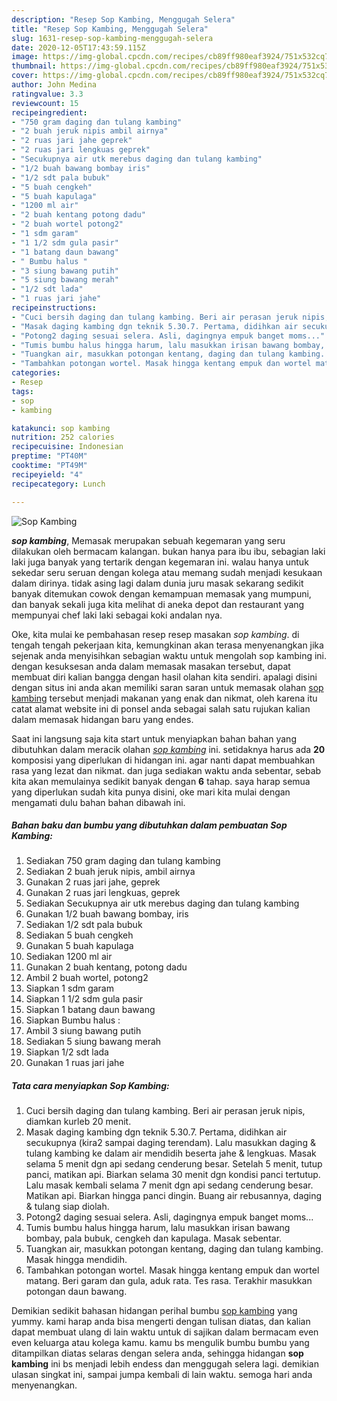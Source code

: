 ```yaml
---
description: "Resep Sop Kambing, Menggugah Selera"
title: "Resep Sop Kambing, Menggugah Selera"
slug: 1631-resep-sop-kambing-menggugah-selera
date: 2020-12-05T17:43:59.115Z
image: https://img-global.cpcdn.com/recipes/cb89ff980eaf3924/751x532cq70/sop-kambing-foto-resep-utama.jpg
thumbnail: https://img-global.cpcdn.com/recipes/cb89ff980eaf3924/751x532cq70/sop-kambing-foto-resep-utama.jpg
cover: https://img-global.cpcdn.com/recipes/cb89ff980eaf3924/751x532cq70/sop-kambing-foto-resep-utama.jpg
author: John Medina
ratingvalue: 3.3
reviewcount: 15
recipeingredient:
- "750 gram daging dan tulang kambing"
- "2 buah jeruk nipis ambil airnya"
- "2 ruas jari jahe geprek"
- "2 ruas jari lengkuas geprek"
- "Secukupnya air utk merebus daging dan tulang kambing"
- "1/2 buah bawang bombay iris"
- "1/2 sdt pala bubuk"
- "5 buah cengkeh"
- "5 buah kapulaga"
- "1200 ml air"
- "2 buah kentang potong dadu"
- "2 buah wortel potong2"
- "1 sdm garam"
- "1 1/2 sdm gula pasir"
- "1 batang daun bawang"
- " Bumbu halus "
- "3 siung bawang putih"
- "5 siung bawang merah"
- "1/2 sdt lada"
- "1 ruas jari jahe"
recipeinstructions:
- "Cuci bersih daging dan tulang kambing. Beri air perasan jeruk nipis, diamkan kurleb 20 menit."
- "Masak daging kambing dgn teknik 5.30.7. Pertama, didihkan air secukupnya (kira2 sampai daging terendam). Lalu masukkan daging &amp; tulang kambing ke dalam air mendidih beserta jahe &amp; lengkuas. Masak selama 5 menit dgn api sedang cenderung besar. Setelah 5 menit, tutup panci, matikan api. Biarkan selama 30 menit dgn kondisi panci tertutup. Lalu masak kembali selama 7 menit dgn api sedang cenderung besar. Matikan api. Biarkan hingga panci dingin. Buang air rebusannya, daging &amp; tulang siap diolah."
- "Potong2 daging sesuai selera. Asli, dagingnya empuk banget moms..."
- "Tumis bumbu halus hingga harum, lalu masukkan irisan bawang bombay, pala bubuk, cengkeh dan kapulaga. Masak sebentar."
- "Tuangkan air, masukkan potongan kentang, daging dan tulang kambing. Masak hingga mendidih."
- "Tambahkan potongan wortel. Masak hingga kentang empuk dan wortel matang. Beri garam dan gula, aduk rata. Tes rasa. Terakhir masukkan potongan daun bawang."
categories:
- Resep
tags:
- sop
- kambing

katakunci: sop kambing 
nutrition: 252 calories
recipecuisine: Indonesian
preptime: "PT40M"
cooktime: "PT49M"
recipeyield: "4"
recipecategory: Lunch

---
```



![Sop Kambing](https://img-global.cpcdn.com/recipes/cb89ff980eaf3924/751x532cq70/sop-kambing-foto-resep-utama.jpg)

<b><i>sop kambing</i></b>, Memasak merupakan sebuah kegemaran yang seru dilakukan oleh bermacam kalangan. bukan hanya para ibu ibu, sebagian laki laki juga banyak yang tertarik dengan kegemaran ini. walau hanya untuk sekedar seru seruan dengan kolega atau memang sudah menjadi kesukaan dalam dirinya. tidak asing lagi dalam dunia juru masak sekarang sedikit banyak ditemukan cowok dengan kemampuan memasak yang mumpuni, dan banyak sekali juga kita melihat di aneka depot dan restaurant yang mempunyai chef laki laki sebagai koki andalan nya.

Oke, kita mulai ke pembahasan resep resep masakan <i>sop kambing</i>. di tengah tengah pekerjaan kita, kemungkinan akan terasa menyenangkan jika sejenak anda menyisihkan sebagian waktu untuk mengolah sop kambing ini. dengan kesuksesan anda dalam memasak masakan tersebut, dapat membuat diri kalian bangga dengan hasil olahan kita sendiri. apalagi disini dengan situs ini anda akan memiliki saran saran untuk memasak olahan <u>sop kambing</u> tersebut menjadi makanan yang enak dan nikmat, oleh karena itu catat alamat website ini di ponsel anda sebagai salah satu rujukan kalian dalam memasak hidangan baru yang endes.




Saat ini langsung saja kita start untuk menyiapkan bahan bahan yang dibutuhkan dalam meracik olahan <u><i>sop kambing</i></u> ini. setidaknya harus ada <b>20</b> komposisi yang diperlukan di hidangan ini. agar nanti dapat membuahkan rasa yang lezat dan nikmat. dan juga sediakan waktu anda sebentar, sebab kita akan memulainya sedikit banyak dengan <b>6</b> tahap. saya harap semua yang diperlukan sudah kita punya disini, oke mari kita mulai dengan mengamati dulu bahan bahan dibawah ini.

<!--inarticleads1-->

##### Bahan baku dan bumbu yang dibutuhkan dalam pembuatan Sop Kambing:

1. Sediakan 750 gram daging dan tulang kambing
1. Sediakan 2 buah jeruk nipis, ambil airnya
1. Gunakan 2 ruas jari jahe, geprek
1. Gunakan 2 ruas jari lengkuas, geprek
1. Sediakan Secukupnya air utk merebus daging dan tulang kambing
1. Gunakan 1/2 buah bawang bombay, iris
1. Sediakan 1/2 sdt pala bubuk
1. Sediakan 5 buah cengkeh
1. Gunakan 5 buah kapulaga
1. Sediakan 1200 ml air
1. Gunakan 2 buah kentang, potong dadu
1. Ambil 2 buah wortel, potong2
1. Siapkan 1 sdm garam
1. Siapkan 1 1/2 sdm gula pasir
1. Siapkan 1 batang daun bawang
1. Siapkan  Bumbu halus :
1. Ambil 3 siung bawang putih
1. Sediakan 5 siung bawang merah
1. Siapkan 1/2 sdt lada
1. Gunakan 1 ruas jari jahe




<!--inarticleads2-->

##### Tata cara menyiapkan Sop Kambing:

1. Cuci bersih daging dan tulang kambing. Beri air perasan jeruk nipis, diamkan kurleb 20 menit.
1. Masak daging kambing dgn teknik 5.30.7. Pertama, didihkan air secukupnya (kira2 sampai daging terendam). Lalu masukkan daging &amp; tulang kambing ke dalam air mendidih beserta jahe &amp; lengkuas. Masak selama 5 menit dgn api sedang cenderung besar. Setelah 5 menit, tutup panci, matikan api. Biarkan selama 30 menit dgn kondisi panci tertutup. Lalu masak kembali selama 7 menit dgn api sedang cenderung besar. Matikan api. Biarkan hingga panci dingin. Buang air rebusannya, daging &amp; tulang siap diolah.
1. Potong2 daging sesuai selera. Asli, dagingnya empuk banget moms...
1. Tumis bumbu halus hingga harum, lalu masukkan irisan bawang bombay, pala bubuk, cengkeh dan kapulaga. Masak sebentar.
1. Tuangkan air, masukkan potongan kentang, daging dan tulang kambing. Masak hingga mendidih.
1. Tambahkan potongan wortel. Masak hingga kentang empuk dan wortel matang. Beri garam dan gula, aduk rata. Tes rasa. Terakhir masukkan potongan daun bawang.




Demikian sedikit bahasan hidangan perihal bumbu <u>sop kambing</u> yang yummy. kami harap anda bisa mengerti dengan tulisan diatas, dan kalian dapat membuat ulang di lain waktu untuk di sajikan dalam bermacam even even keluarga atau kolega kamu. kamu bs mengulik bumbu bumbu yang ditampilkan diatas selaras dengan selera anda, sehingga hidangan <b>sop kambing</b> ini bs menjadi lebih endess dan menggugah selera lagi. demikian ulasan singkat ini, sampai jumpa kembali di lain waktu. semoga hari anda menyenangkan.
